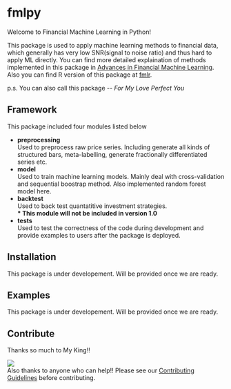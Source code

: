 # fmlpy
Welcome to Financial Machine Learning in Python! 

This package is used to apply machine learning methods to financial data, which generally has very low SNR(signal to noise ratio) and thus hard to apply ML directly. You can find more detailed explaination of methods implemented in this package in [Advances in Financial Machine Learning](https://drive.google.com/file/d/1XUr7phuMCQxBKyqFxeVcL2sOCRe5dq7Z/view?usp=sharing). Also you can find R version of this package at [fmlr](https://github.com/larryleihua/fmlr). 

p.s. You can also call this package --  *For My Love Perfect You*
## Framework
This package included four modules listed below  

+ __preprocessing__  
    Used to preprocess raw price series. Including generate all kinds of structured bars, meta-labelling, generate fractionally differentiated series etc.
+ __model__  
    Used to train machine learning models. Mainly deal with cross-validation and sequential boostrap method. Also implemented random forest model here.
+ __backtest__  
    Used to back test quantatitive investment strategies.   
    __* This module will not be included in version 1.0__
+ __tests__  
    Used to test the correctness of the code during development and provide examples to users after the package is deployed. 

## Installation
This package is under developement. Will be provided once we are ready.

## Examples
This package is under developement. Will be provided once we are ready.

## Contribute
Thanks so much to My King!!

![](https://drive.google.com/uc?export=view&id=1XjO7_k6Qo0BwICw8TsAo72vFDqrKKTZh)  
Also thanks to anyone who can help!! Please see our [Contributing Guidelines](https://github.com/crazywiden/pyfml/blob/master/CONTRIBUTING.md) before contributing.
